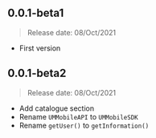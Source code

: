## 0.0.1-beta1
> Release date: 08/Oct/2021
* First version

## 0.0.1-beta2
> Release date: 08/Oct/2021
* Add catalogue section
* Rename `UMMobileAPI` to `UMMobileSDK`
* Rename `getUser()` to `getInformation()`
